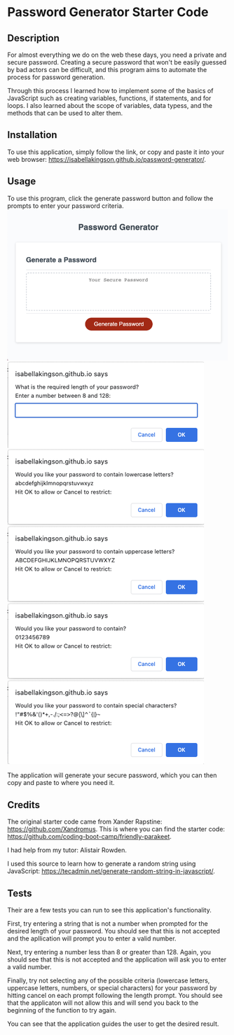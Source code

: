 # Password Generator Starter Code

## Description

For almost everything we do on the web these days, you need a private and secure password. Creating a secure password that won't be easily guessed by bad actors can be difficult, and this program aims to automate the process for password generation.

Through this process I learned how to implement some of the basics of JavaScript such as creating variables, functions, if statements, and for loops. I also learned about the scope of variables, data typess, and the methods that can be used to alter them.

## Installation

To use this application, simply follow the link, or copy and paste it into your web browser: https://isabellakingson.github.io/password-generator/.

## Usage

To use this program, click the generate password button and follow the prompts to enter your password criteria.
!["Password generator site landing page with a button to generate a secure password and a bow where the secure password will appear"](assets/images/landing-page.png)
!["Window prompt instructing the user to enter their desired password length"](assets/images/length-prompt.png)
!["Window prompt instructing the user to hit ok to allow lowercase letters or cancel to restrict"](assets/images/lowercase-prompt.png)
!["Window prompt instructing the user to hit ok to allow uppercase letters or cancel to restrict"](assets/images/uppercase-prompt.png)
!["Window prompt instructing the user to hit ok to allow numbers or cancel to restrict"](assets/images/numbers-prompt.png)
!["Window prompt instructing the user to hit ok to allow special characters or cancel to restrict"](assets/images/special-characters-prompt.png)

The application will generate your secure password, which you can then copy and paste to where you need it.

## Credits

The original starter code came from Xander Rapstine: https://github.com/Xandromus.
This is where you can find the starter code: https://github.com/coding-boot-camp/friendly-parakeet.

I had help from my tutor: Alistair Rowden.

I used this source to learn how to generate a random string using JavaScript: https://tecadmin.net/generate-random-string-in-javascript/.

## Tests

Their are a few tests you can run to see this application's functionality.

First, try entering a string that is not a number when prompted for the desired length of your password. You should see that this is not accepted and the apllication will prompt you to enter a valid number.

Next, try entering a number less than 8 or greater than 128. Again, you should see that this is not accepted and the application will ask you to enter a valid number.

Finally, try not selecting any of the possible criteria (lowercase letters, uppercase letters, numbers, or special characters) for your password by hitting cancel on each prompt following the length prompt. You should see that the applicaton will not allow this and will send you back to the beginning of the function to try again.

You can see that the application guides the user to get the desired result.
